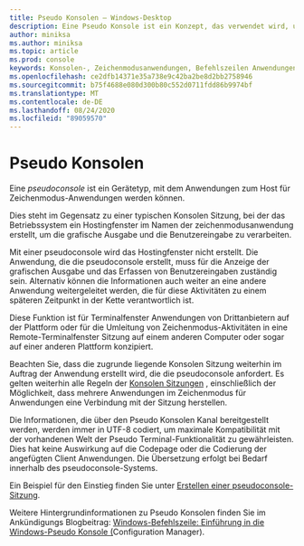 ```yaml
---
title: Pseudo Konsolen – Windows-Desktop
description: Eine Pseudo Konsole ist ein Konzept, das verwendet wird, um den hostingaspekt oder den Wartungs Aspekt einer zeichenmodusanwendung bereitzustellen.
author: miniksa
ms.author: miniksa
ms.topic: article
ms.prod: console
keywords: Konsolen-, Zeichenmodusanwendungen, Befehlszeilen Anwendungen, Terminalanwendungen, Konsolen-API, Configuration Manager, pseudoconsole
ms.openlocfilehash: ce2dfb14371e35a738e9c42ba2be8d2bb2758946
ms.sourcegitcommit: b75f4688e080d300b80c552d0711fdd86b9974bf
ms.translationtype: MT
ms.contentlocale: de-DE
ms.lasthandoff: 08/24/2020
ms.locfileid: "89059570"
---
```

# <a name="pseudoconsoles"></a>Pseudo Konsolen

Eine *pseudoconsole* ist ein Gerätetyp, mit dem Anwendungen zum Host für Zeichenmodus-Anwendungen werden können. 

Dies steht im Gegensatz zu einer typischen Konsolen Sitzung, bei der das Betriebssystem ein Hostingfenster im Namen der zeichenmodusanwendung erstellt, um die grafische Ausgabe und die Benutzereingabe zu verarbeiten.

Mit einer pseudoconsole wird das Hostingfenster nicht erstellt. Die Anwendung, die die pseudoconsole erstellt, muss für die Anzeige der grafischen Ausgabe und das Erfassen von Benutzereingaben zuständig sein. Alternativ können die Informationen auch weiter an eine andere Anwendung weitergeleitet werden, die für diese Aktivitäten zu einem späteren Zeitpunkt in der Kette verantwortlich ist.

Diese Funktion ist für Terminalfenster Anwendungen von Drittanbietern auf der Plattform oder für die Umleitung von Zeichenmodus-Aktivitäten in eine Remote-Terminalfenster Sitzung auf einem anderen Computer oder sogar auf einer anderen Plattform konzipiert.

Beachten Sie, dass die zugrunde liegende Konsolen Sitzung weiterhin im Auftrag der Anwendung erstellt wird, die die pseudoconsole anfordert. Es gelten weiterhin alle Regeln der [Konsolen Sitzungen](consoles.md) , einschließlich der Möglichkeit, dass mehrere Anwendungen im Zeichenmodus für Anwendungen eine Verbindung mit der Sitzung herstellen.

Die Informationen, die über den Pseudo Konsolen Kanal bereitgestellt werden, werden immer in UTF-8 codiert, um maximale Kompatibilität mit der vorhandenen Welt der Pseudo Terminal-Funktionalität zu gewährleisten. Dies hat keine Auswirkung auf die Codepage oder die Codierung der angefügten Client Anwendungen. Die Übersetzung erfolgt bei Bedarf innerhalb des pseudoconsole-Systems.

Ein Beispiel für den Einstieg finden Sie unter [Erstellen einer pseudoconsole-Sitzung](creating-a-pseudoconsole-session.md).

Weitere Hintergrundinformationen zu Pseudo Konsolen finden Sie im Ankündigungs Blogbeitrag: [Windows-Befehlszeile: Einführung in die Windows-Pseudo Konsole (](https://blogs.msdn.microsoft.com/commandline/2018/08/02/windows-command-line-introducing-the-windows-pseudo-console-conpty/)Configuration Manager).
